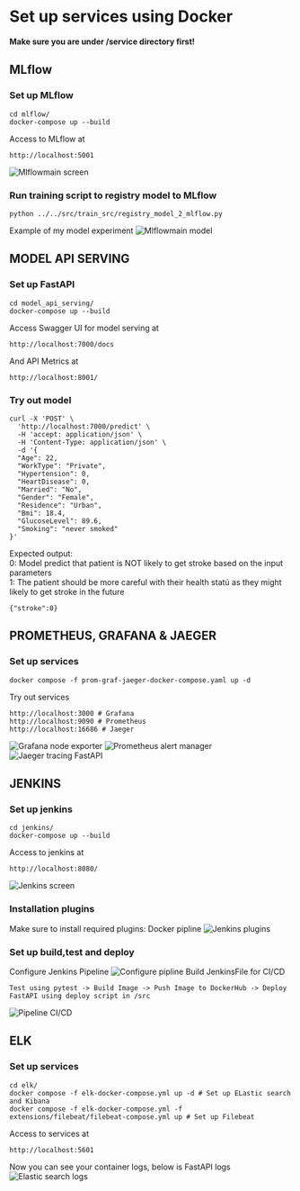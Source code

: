 # Set up services using Docker
**Make sure you are under /service directory first!**

## MLflow
### Set up MLflow
```shell
cd mlflow/
docker-compose up --build
```
Access to MLflow at
```shell
http://localhost:5001
```
![Mlflowmain screen](../references/images/mlflow.png)

### Run training script to registry model to MLflow
```shell
python ../../src/train_src/registry_model_2_mlflow.py
```
Example of my model experiment
![Mlflowmain model](../references/images/mlflow_model.png)

## MODEL API SERVING
### Set up FastAPI
```shell
cd model_api_serving/
docker-compose up --build
```
Access Swagger UI for model serving at
```shell
http://localhost:7000/docs
```
And API Metrics at
```shell
http://localhost:8001/
```

### Try out model
```shell
curl -X 'POST' \
  'http://localhost:7000/predict' \
  -H 'accept: application/json' \
  -H 'Content-Type: application/json' \
  -d '{
  "Age": 22,
  "WorkType": "Private",
  "Hypertension": 0,
  "HeartDisease": 0,
  "Married": "No",
  "Gender": "Female",
  "Residence": "Urban",
  "Bmi": 18.4,
  "GlucoseLevel": 89.6,
  "Smoking": "never smoked"
}'
```
Expected output:\
0: Model predict that patient is NOT likely to get stroke based on the input parameters\
1: The patient should be more careful with their health statú as they might likely to get stroke in the future
```shell
{"stroke":0}
```


## PROMETHEUS, GRAFANA & JAEGER
### Set up services
```shell
docker compose -f prom-graf-jaeger-docker-compose.yaml up -d
```
Try out services
```shell:
http://localhost:3000 # Grafana
http://localhost:9090 # Prometheus
http://localhost:16686 # Jaeger
```
![Grafana node exporter](../references/images/docker_grafana.png)
![Prometheus alert manager](../references/images/docker_prometheus.png)
![Jaeger tracing FastAPI](../references/images/docker_jaeger.png)

## JENKINS
### Set up jenkins
```shell
cd jenkins/
docker-compose up --build
```
Access to jenkins at
```shell
http://localhost:8080/
```
![Jenkins screen](../references/images/docker_jenkins.png)

### Installation plugins
Make sure to install required plugins: Docker pipline
![Jenkins plugins](../references/images/jenkins_req_plugin.png)

### Set up build,test and deploy
Configure Jenkins Pipeline
![Configure pipline](../references/images/jenkins_configure.png)
Build JenkinsFile for CI/CD
```shell
Test using pytest -> Build Image -> Push Image to DockerHub -> Deploy FastAPI using deploy script in /src
```
![Pipeline CI/CD](../references/images/jenkins_pipline.png)

## ELK
### Set up services
```shell
cd elk/
docker compose -f elk-docker-compose.yml up -d # Set up ELastic search and Kibana
docker compose -f elk-docker-compose.yml -f extensions/filebeat/filebeat-compose.yml up # Set up Filebeat
```
Access to services at
```shell
http://localhost:5601
```
Now you can see your container logs, below is FastAPI logs
![Elastic search logs](../references/images/docker_elastic.png)
